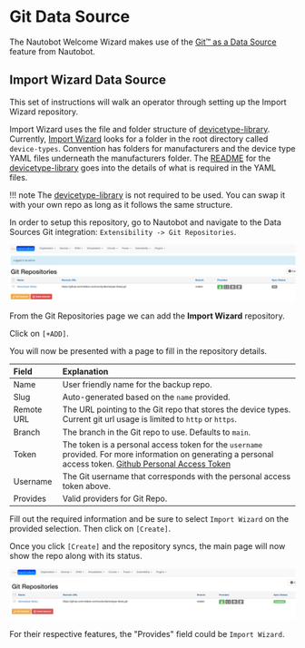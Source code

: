 # Git Data Source

The Nautobot Welcome Wizard makes use of the [Git™ as a Data Source](https://docs.nautobot.com/projects/core/en/stable/user-guides/git-data-source/) feature from Nautobot.

## Import Wizard Data Source

This set of instructions will walk an operator through setting up the Import Wizard repository.

Import Wizard uses the file and folder structure of [devicetype-library](https://github.com/netbox-community/devicetype-library). Currently, [Import Wizard](app_getting_started.md#import-manufacturers) looks for a folder in the root directory called `device-types`. Convention has folders for manufacturers and the device type YAML files underneath the manufacturers folder. The [README](https://github.com/netbox-community/devicetype-library/blob/master/README.md) for the [devicetype-library](https://github.com/netbox-community/devicetype-library) goes into the details of what is required in the YAML files.

!!! note
    The [devicetype-library](https://github.com/netbox-community/devicetype-library) is not required to be used. You can swap it with your own repo as long as it follows the same structure.

In order to setup this repository, go to Nautobot and navigate to the Data Sources Git integration: `Extensibility -> Git Repositories`.

![Import Wizard Git Navigation](../images/merlin_gitrepo.png)

From the Git Repositories page we can add the **Import Wizard** repository.

Click on `[+ADD]`.

You will now be presented with a page to fill in the repository details.

|Field|Explanation|
|:---|:---|
|Name|User friendly name for the backup repo.|
|Slug|Auto-generated based on the `name` provided.|
|Remote URL|The URL pointing to the Git repo that stores the device types. Current git url usage is limited to `http` or `https`.|
|Branch|The branch in the Git repo to use. Defaults to `main`.|
|Token|The token is a personal access token for the `username` provided. For more information on generating a personal access token. [Github Personal Access Token](https://docs.github.com/en/github/authenticating-to-github/creating-a-personal-access-token)
|Username|The Git username that corresponds with the personal access token above.|
|Provides|Valid providers for Git Repo.|

Fill out the required information and be sure to select `Import Wizard` on the provided selection. Then click on `[Create]`.

Once you click `[Create]` and the repository syncs, the main page will now show the repo along with its status.

![Git Import Wizard Status](../images/merlin_gitrepo_syncd.png)

For their respective features, the "Provides" field could be `Import Wizard`.
